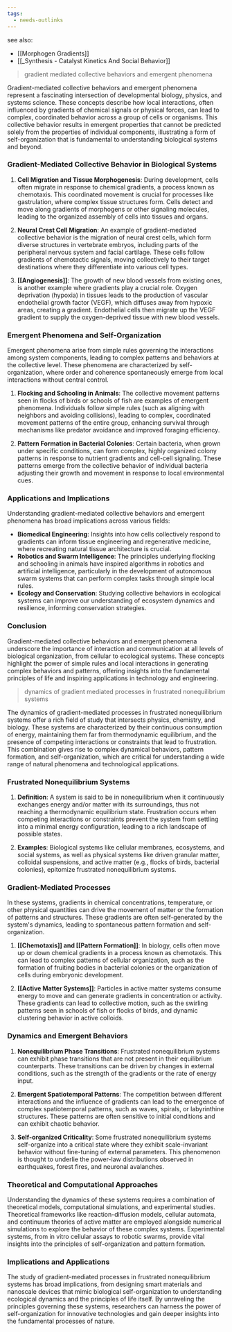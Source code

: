 ```yaml
---
tags:
  - needs-outlinks
---
```


see also:
- [[Morphogen Gradients]]
- [[_Synthesis - Catalyst Kinetics And Social Behavior]]

> gradient mediated collective behaviors and emergent phenomena

Gradient-mediated collective behaviors and emergent phenomena represent a fascinating intersection of developmental biology, physics, and systems science. These concepts describe how local interactions, often influenced by gradients of chemical signals or physical forces, can lead to complex, coordinated behavior across a group of cells or organisms. This collective behavior results in emergent properties that cannot be predicted solely from the properties of individual components, illustrating a form of self-organization that is fundamental to understanding biological systems and beyond.

### Gradient-Mediated Collective Behavior in Biological Systems

1. **Cell Migration and Tissue Morphogenesis**: During development, cells often migrate in response to chemical gradients, a process known as chemotaxis. This coordinated movement is crucial for processes like gastrulation, where complex tissue structures form. Cells detect and move along gradients of morphogens or other signaling molecules, leading to the organized assembly of cells into tissues and organs.

2. **Neural Crest Cell Migration**: An example of gradient-mediated collective behavior is the migration of neural crest cells, which form diverse structures in vertebrate embryos, including parts of the peripheral nervous system and facial cartilage. These cells follow gradients of chemotactic signals, moving collectively to their target destinations where they differentiate into various cell types.

3. **[[Angiogenesis]]**: The growth of new blood vessels from existing ones, is another example where gradients play a crucial role. Oxygen deprivation (hypoxia) in tissues leads to the production of vascular endothelial growth factor (VEGF), which diffuses away from hypoxic areas, creating a gradient. Endothelial cells then migrate up the VEGF gradient to supply the oxygen-deprived tissue with new blood vessels.

### Emergent Phenomena and Self-Organization

Emergent phenomena arise from simple rules governing the interactions among system components, leading to complex patterns and behaviors at the collective level. These phenomena are characterized by self-organization, where order and coherence spontaneously emerge from local interactions without central control.

1. **Flocking and Schooling in Animals**: The collective movement patterns seen in flocks of birds or schools of fish are examples of emergent phenomena. Individuals follow simple rules (such as aligning with neighbors and avoiding collisions), leading to complex, coordinated movement patterns of the entire group, enhancing survival through mechanisms like predator avoidance and improved foraging efficiency.

2. **Pattern Formation in Bacterial Colonies**: Certain bacteria, when grown under specific conditions, can form complex, highly organized colony patterns in response to nutrient gradients and cell-cell signaling. These patterns emerge from the collective behavior of individual bacteria adjusting their growth and movement in response to local environmental cues.

### Applications and Implications

Understanding gradient-mediated collective behaviors and emergent phenomena has broad implications across various fields:

- **Biomedical Engineering**: Insights into how cells collectively respond to gradients can inform tissue engineering and regenerative medicine, where recreating natural tissue architecture is crucial.
- **Robotics and Swarm Intelligence**: The principles underlying flocking and schooling in animals have inspired algorithms in robotics and artificial intelligence, particularly in the development of autonomous swarm systems that can perform complex tasks through simple local rules.
- **Ecology and Conservation**: Studying collective behaviors in ecological systems can improve our understanding of ecosystem dynamics and resilience, informing conservation strategies.

### Conclusion

Gradient-mediated collective behaviors and emergent phenomena underscore the importance of interaction and communication at all levels of biological organization, from cellular to ecological systems. These concepts highlight the power of simple rules and local interactions in generating complex behaviors and patterns, offering insights into the fundamental principles of life and inspiring applications in technology and engineering.

>dynamics of gradient mediated processes in frustrated nonequilibrium systems

The dynamics of gradient-mediated processes in frustrated nonequilibrium systems offer a rich field of study that intersects physics, chemistry, and biology. These systems are characterized by their continuous consumption of energy, maintaining them far from thermodynamic equilibrium, and the presence of competing interactions or constraints that lead to frustration. This combination gives rise to complex dynamical behaviors, pattern formation, and self-organization, which are critical for understanding a wide range of natural phenomena and technological applications.

### Frustrated Nonequilibrium Systems

1. **Definition**: A system is said to be in nonequilibrium when it continuously exchanges energy and/or matter with its surroundings, thus not reaching a thermodynamic equilibrium state. Frustration occurs when competing interactions or constraints prevent the system from settling into a minimal energy configuration, leading to a rich landscape of possible states.

2. **Examples**: Biological systems like cellular membranes, ecosystems, and social systems, as well as physical systems like driven granular matter, colloidal suspensions, and active matter (e.g., flocks of birds, bacterial colonies), epitomize frustrated nonequilibrium systems.

### Gradient-Mediated Processes

In these systems, gradients in chemical concentrations, temperature, or other physical quantities can drive the movement of matter or the formation of patterns and structures. These gradients are often self-generated by the system's dynamics, leading to spontaneous pattern formation and self-organization.

1. **[[Chemotaxis]] and [[Pattern Formation]]**: In biology, cells often move up or down chemical gradients in a process known as chemotaxis. This can lead to complex patterns of cellular organization, such as the formation of fruiting bodies in bacterial colonies or the organization of cells during embryonic development.

2. **[[Active Matter Systems]]**: Particles in active matter systems consume energy to move and can generate gradients in concentration or activity. These gradients can lead to collective motion, such as the swirling patterns seen in schools of fish or flocks of birds, and dynamic clustering behavior in active colloids.

### Dynamics and Emergent Behaviors

1. **Nonequilibrium Phase Transitions**: Frustrated nonequilibrium systems can exhibit phase transitions that are not present in their equilibrium counterparts. These transitions can be driven by changes in external conditions, such as the strength of the gradients or the rate of energy input.

2. **Emergent Spatiotemporal Patterns**: The competition between different interactions and the influence of gradients can lead to the emergence of complex spatiotemporal patterns, such as waves, spirals, or labyrinthine structures. These patterns are often sensitive to initial conditions and can exhibit chaotic behavior.

3. **Self-organized Criticality**: Some frustrated nonequilibrium systems self-organize into a critical state where they exhibit scale-invariant behavior without fine-tuning of external parameters. This phenomenon is thought to underlie the power-law distributions observed in earthquakes, forest fires, and neuronal avalanches.

### Theoretical and Computational Approaches

Understanding the dynamics of these systems requires a combination of theoretical models, computational simulations, and experimental studies. Theoretical frameworks like reaction-diffusion models, cellular automata, and continuum theories of active matter are employed alongside numerical simulations to explore the behavior of these complex systems. Experimental systems, from in vitro cellular assays to robotic swarms, provide vital insights into the principles of self-organization and pattern formation.

### Implications and Applications

The study of gradient-mediated processes in frustrated nonequilibrium systems has broad implications, from designing smart materials and nanoscale devices that mimic biological self-organization to understanding ecological dynamics and the principles of life itself. By unraveling the principles governing these systems, researchers can harness the power of self-organization for innovative technologies and gain deeper insights into the fundamental processes of nature.